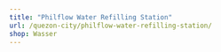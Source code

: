 ```yaml
---
title: "Philflow Water Refilling Station"
url: /quezon-city/philflow-water-refilling-station/
shop: Wasser
---
```

